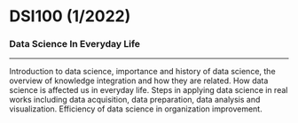 # DSI100 (1/2022)
### Data Science In Everyday Life
<hr>
Introduction to data science, importance and history of data science, the overview of knowledge integration and how they are related. How data science is     affected us in everyday life. Steps in applying data science in real works including data acquisition, data preparation, data analysis and visualization. Efficiency of data science in organization improvement. 
